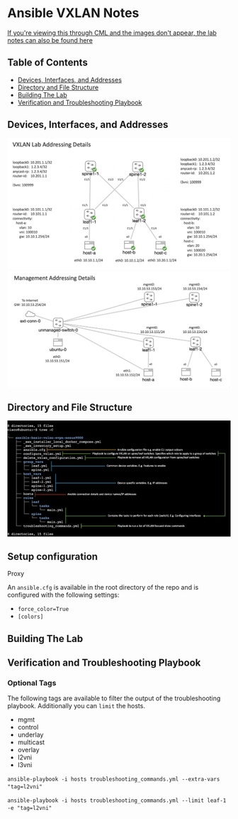 # Ansible VXLAN Notes

[If you're viewing this through CML and the images don't appear, the lab notes can also be found here](https://github.com/conmurphy/ansible-basic-vxlan-evpn-nexus9000)

## Table of Contents
- [Devices, Interfaces, and Addresses](#devices-interfaces-and-addresses)
- [Directory and File Structure](#directory-and-file-structure)
- [Building The Lab](#building-the-lab)
- [Verification and Troubleshooting Playbook](#verification-and-troubleshooting-playbook)

## Devices, Interfaces, and Addresses

<img src="https://github.com/conmurphy/ansible-basic-vxlan-evpn-nexus9000/blob/main/images/vxlan.png?raw=true" alt="Lab Topology" />


<img src="https://github.com/conmurphy/ansible-basic-vxlan-evpn-nexus9000/blob/main/images/management.png?raw=true" alt="Management Topology" />

## Directory and File Structure

<img src="https://github.com/conmurphy/ansible-basic-vxlan-evpn-nexus9000/blob/main/images/directory.png?raw=true" alt="Directory and file structure" />

## Setup configuration

Proxy

An `ansible.cfg` is available in the root directory of the repo and is configured with the following settings:

- `force_color=True`
- `[colors]` 

## Building The Lab


## Verification and Troubleshooting Playbook

### Optional Tags

The following tags are available to filter the output of the troubleshooting playbook. Additionally you can `limit` the hosts.

- mgmt
- control
- underlay
- multicast
- overlay
- l2vni
- l3vni

`ansible-playbook -i hosts troubleshooting_commands.yml --extra-vars "tag=l2vni"`

`ansible-playbook -i hosts troubleshooting_commands.yml --limit leaf-1 -e "tag=l2vni"`
